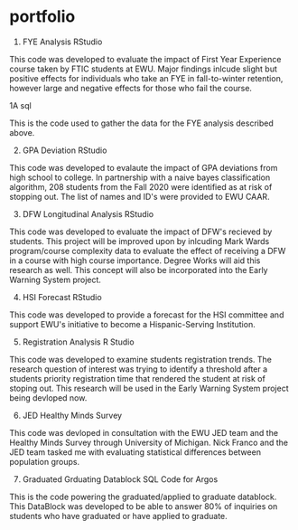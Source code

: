# portfolio

1. FYE Analysis
RStudio

This code was developed to evaluate the impact of First Year Experience course taken by FTIC students at EWU. Major findings inlcude slight but positive effects for individuals who take an FYE in fall-to-winter retention, however large and negative effects for those who fail the course.

1A
sql

This is the code used to gather the data for the FYE analysis described above.


2. GPA Deviation
RStudio

This code was developed to evalaute the impact of GPA deviations from high school to college. In partnership with a naive bayes classification algorithm, 208 students from the Fall 2020 were identified as at risk of stopping out. The list of names and ID's were provided to EWU CAAR.


3. DFW Longitudinal Analysis
RStudio

This code was developed to evaluate the impact of DFW's recieved by students. This project will be improved upon by inlcuding Mark Wards program/course complexity data to
evaluate the effect of receiving a DFW in a course with high course importance. Degree Works will aid this research as well. This concept will also be incorporated into the 
Early Warning System project.


4. HSI Forecast 
RStudio      

This code was developed to provide a forecast for the HSI committee and support EWU's initiative to become a Hispanic-Serving Institution.


5. Registration Analysis 
R Studio              

This code was developed to examine students registration trends. The research question of interest was trying to identify a threshold after a students priority registration time
that rendered the student at risk of stoping out. This research will be used in the Early Warning System project being devloped now.


6. JED Healthy Minds Survey

This code was devloped in consultation with the EWU JED team and the Healthy Minds Survey through University of Michigan. Nick Franco and the JED team tasked me with evaluating 
statistical differences between population groups.

7. Graduated Grduating Datablock
SQL Code for Argos

This is the code powering the graduated/applied to graduate datablock. This DataBlock was developed to be able to answer 80% of inquiries on students who have graduated or have
applied to graduate.

